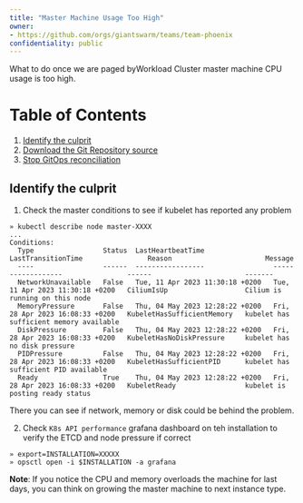 ```yaml
---
title: "Master Machine Usage Too High"
owner:
- https://github.com/orgs/giantswarm/teams/team-phoenix
confidentiality: public
---
```


What to do once we are paged byWorkload Cluster master machine CPU usage is too high. 

# Table of Contents
1. [Identify the culprit](#identify-the-culprit)
2. [Download the Git Repository source](#Download-the-Git-Repository-source)
3. [Stop GitOps reconciliation](#Stop-GitOps-reconciliation)


## Identify the culprit

1) Check the master conditions to see if kubelet has reported any problem

```
» kubectl describe node master-XXXX
...
Conditions:
  Type                 Status  LastHeartbeatTime                 LastTransitionTime                Reason                       Message
  ----                 ------  -----------------                 ------------------                ------                       -------
  NetworkUnavailable   False   Tue, 11 Apr 2023 11:30:18 +0200   Tue, 11 Apr 2023 11:30:18 +0200   CiliumIsUp                   Cilium is running on this node
  MemoryPressure       False   Thu, 04 May 2023 12:28:22 +0200   Fri, 28 Apr 2023 16:08:33 +0200   KubeletHasSufficientMemory   kubelet has sufficient memory available
  DiskPressure         False   Thu, 04 May 2023 12:28:22 +0200   Fri, 28 Apr 2023 16:08:33 +0200   KubeletHasNoDiskPressure     kubelet has no disk pressure
  PIDPressure          False   Thu, 04 May 2023 12:28:22 +0200   Fri, 28 Apr 2023 16:08:33 +0200   KubeletHasSufficientPID      kubelet has sufficient PID available
  Ready                True    Thu, 04 May 2023 12:28:22 +0200   Fri, 28 Apr 2023 16:08:33 +0200   KubeletReady                 kubelet is posting ready status
```

There you can see if network, memory or disk could be behind the problem.

2) Check `K8s API performance` grafana dashboard on teh installation to verify the ETCD and node pressure if correct

```
» export=INSTALLATION=XXXXX
» opsctl open -i $INSTALLATION -a grafana
```

__Note__: If you notice the CPU and memory overloads the machine for last days, you can think on growing the master machine to next instance type.

